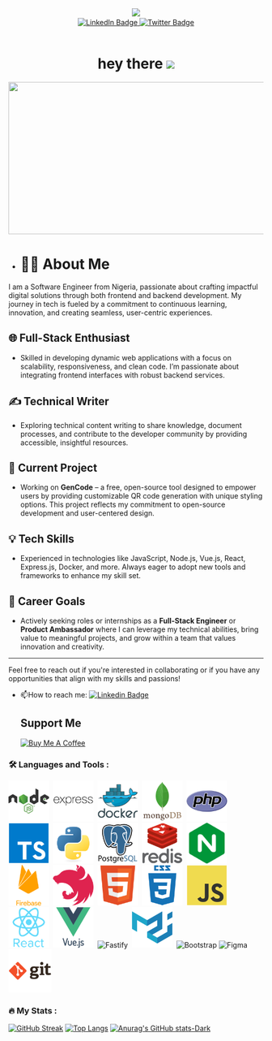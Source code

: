 <div id="header" align="center">
  <img src="https://media.giphy.com/media/v1.Y2lkPTc5MGI3NjExMjc4NDdmYjg0YTNlZmU4MDM5Nzg3NGFlZTZkNDExYzIxZmI2OWUxZCZlcD12MV9pbnRlcm5hbF9naWZzX2dpZklkJmN0PXM/M9gbBd9nbDrOTu1Mqx/giphy.gif" width="100"/>
</div>

<div id="badges" align="center">
  <a href="https://www.linkedin.com/in/dina-iyanuloluwa-anuoluwapo-0b515720a">
    <img src="https://img.shields.io/badge/LinkedIn-blue?style=for-the-badge&logo=linkedin&logoColor=white" alt="LinkedIn Badge"/>
  </a>
  <a href="https://twitter.com/Dina_iyanex?t=No2lXjtwm_zXkK1_hlqq2g&s=09">
    <img src="https://img.shields.io/badge/Twitter-blue?style=for-the-badge&logo=twitter&logoColor=white" alt="Twitter Badge"/>
  </a>
</div>
<div align="center">
  <img src="https://komarev.com/ghpvc/?username=iyanuloluwa-Miracle&style=flat-square&color=blue" alt=""/>
</div>
<h1 align="center">
  hey there
  <img src="https://media.giphy.com/media/hvRJCLFzcasrR4ia7z/giphy.gif" width="30px"/>
</h1>
<div align="center">
  <img src="https://media.giphy.com/media/dWesBcTLavkZuG35MI/giphy.gif" width="600" height="300"/>
</div>

- # 👨‍💻 About Me

I am a Software Engineer from Nigeria, passionate about crafting impactful digital solutions through both frontend and backend development. My journey in tech is fueled by a commitment to continuous learning, innovation, and creating seamless, user-centric experiences.

## 🌐 Full-Stack Enthusiast
- Skilled in developing dynamic web applications with a focus on scalability, responsiveness, and clean code. I’m passionate about integrating frontend interfaces with robust backend services.

## ✍️ Technical Writer
- Exploring technical content writing to share knowledge, document processes, and contribute to the developer community by providing accessible, insightful resources.

## 🚀 Current Project
- Working on **GenCode** – a free, open-source tool designed to empower users by providing customizable QR code generation with unique styling options. This project reflects my commitment to open-source development and user-centered design.

## 💡 Tech Skills
- Experienced in technologies like JavaScript, Node.js, Vue.js, React, Express.js, Docker, and more. Always eager to adopt new tools and frameworks to enhance my skill set.

## 💼 Career Goals
- Actively seeking roles or internships as a **Full-Stack Engineer** or **Product Ambassador** where I can leverage my technical abilities, bring value to meaningful projects, and grow within a team that values innovation and creativity.

---

Feel free to reach out if you're interested in collaborating or if you have any opportunities that align with my skills and passions!


- :mailbox:How to reach me: [![Linkedin Badge](https://img.shields.io/badge/-kakbar-blue?style=flat&logo=Linkedin&logoColor=white)](https://www.linkedin.com/in/dina-iyanuloluwa-anuoluwapo-0b515720a)

  ## Support Me

  <a href="https://www.buymeacoffee.com/DinaIyanu" target="_blank"><img src="https://cdn.buymeacoffee.com/buttons/v2/default-violet.png" alt="Buy Me A Coffee" style="height: 60px !important;width: 217px !important;" ></a>
 
  
### :hammer_and_wrench: Languages and Tools :

<div>
  <!-- Backend Technologies -->
  <img src="https://github.com/devicons/devicon/blob/master/icons/nodejs/nodejs-original-wordmark.svg" title="Node.js" alt="Node.js" width="80" height="80"/>&nbsp;
  <img src="https://github.com/devicons/devicon/blob/master/icons/express/express-original-wordmark.svg" title="Express.js" alt="Express.js"  width="80" height="80"/>&nbsp;
  <img src="https://github.com/devicons/devicon/blob/master/icons/docker/docker-original-wordmark.svg" title="Docker" alt="Docker"  width="80" height="80" />&nbsp;
  <img src="https://github.com/devicons/devicon/blob/master/icons/mongodb/mongodb-original-wordmark.svg" title="MongoDB" alt="MongoDB" width="80" height="80"/>&nbsp;
  <img src="https://github.com/devicons/devicon/blob/master/icons/php/php-original.svg" title="PHP" alt="PHP"  width="80" height="80"/>&nbsp;
  <img src="https://github.com/devicons/devicon/blob/master/icons/typescript/typescript-original.svg" title="TypeScript" alt="TypeScript"  width="80" height="80"/>&nbsp;
  <img src="https://github.com/devicons/devicon/blob/master/icons/python/python-original.svg" title="Python" alt="Python"  width="80" height="80"/>&nbsp;
  <img src="https://github.com/devicons/devicon/blob/master/icons/postgresql/postgresql-original-wordmark.svg" title="PostgreSQL" alt="PostgreSQL"  width="80" height="80"/>&nbsp;
  <img src="https://github.com/devicons/devicon/blob/master/icons/redis/redis-original-wordmark.svg" title="Redis" alt="Redis"  width="80" height="80"/>&nbsp;
  <img src="https://github.com/devicons/devicon/blob/master/icons/nginx/nginx-original.svg" title="Nginx" alt="Nginx"  width="80" height="80"/>&nbsp;
  <img src="https://github.com/devicons/devicon/blob/master/icons/firebase/firebase-plain-wordmark.svg" title="Firebase" alt="Firebase"  width="80" height="80"/>&nbsp;
  <img src="https://github.com/devicons/devicon/blob/master/icons/nestjs/nestjs-original.svg" title="NESTJS" alt="NESTJS"  width="80" height="80"/>&nbsp; 
  <img src="https://github.com/devicons/devicon/blob/master/icons/html5/html5-original.svg" title="HTML5" alt="HTML5"  width="80" height="80"/>&nbsp;
  <img src="https://github.com/devicons/devicon/blob/master/icons/css3/css3-plain-wordmark.svg" title="CSS3" alt="CSS3"  width="80" height="80"/>&nbsp;
  <img src="https://github.com/devicons/devicon/blob/master/icons/javascript/javascript-original.svg" title="JavaScript" alt="JavaScript"  width="80" height="80"/>&nbsp;
  <img src="https://github.com/devicons/devicon/blob/master/icons/react/react-original-wordmark.svg" title="React" alt="React"  width="80" height="80"/>&nbsp;
  <img src="https://github.com/devicons/devicon/blob/master/icons/vuejs/vuejs-original-wordmark.svg" title="Vue.js" alt="Vue.js" width="80" height="80"/>&nbsp;
  <img src="https://cdn.jsdelivr.net/gh/devicons/devicon/icons/fastify/fastify-original-wordmark.svg" title="Fastify" alt="Fastify" width="80" height="80"/>&nbsp;
  <img src="https://github.com/devicons/devicon/blob/master/icons/materialui/materialui-original.svg" title="Material UI" alt="Material UI"  width="80" height="80"/>&nbsp;
  <img src="https://cdn.jsdelivr.net/gh/devicons/devicon/icons/bootstrap/bootstrap-plain.svg" title="Bootstrap" alt="Bootstrap" width="80" height="80" />
  <img src="https://cdn.jsdelivr.net/gh/devicons/devicon/icons/figma/figma-original.svg" title="Figma" alt="Figma" width="80" height="80" />
  <img src="https://github.com/devicons/devicon/blob/master/icons/git/git-original-wordmark.svg" title="Git" alt="Git" width="85" height="85"/>&nbsp;
</div>


### :fire: My Stats :
[![GitHub Streak](https://github-readme-streak-stats.herokuapp.com?user=iyanuloluwa-Miracle&theme=dark&background=000000)](https://git.io/streak-stats)
[![Top Langs](https://github-readme-stats.vercel.app/api/top-langs/?username=iyanuloluwa-Miracle&layout=compact&theme=vision-friendly-dark)](https://github.com/anuraghazra/github-readme-stats)
[![Anurag's GitHub stats-Dark](https://github-readme-stats.vercel.app/api?username=iyanuloluwa-Miracle&show_icons=true&theme=dark#gh-dark-mode-only)](https://github.com/anuraghazra/github-readme-stats#gh-dark-mode-only)


